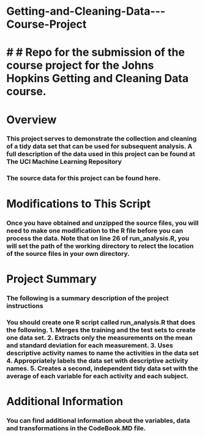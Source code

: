 # Getting-and-Cleaning-Data---Course-Project
# # # Repo for the submission of the course project for the Johns Hopkins Getting and Cleaning Data course.

# Overview

### This project serves to demonstrate the collection and cleaning of a tidy data set that can be used for subsequent analysis. A full description of the data used in this project can be found at The UCI Machine Learning Repository

### The source data for this project can be found here.

#  Modifications to This Script

### Once you have obtained and unzipped the source files, you will need to make one modification to the R file before you can process the data. Note that on line 26 of run_analysis.R, you will set the path of the working directory to relect the location of the source files in your own directory.

# Project Summary

### The following is a summary description of the project instructions

### You should create one R script called run_analysis.R that does the following. 1. Merges the training and the test sets to create one data set. 2. Extracts only the measurements on the mean and standard deviation for each measurement. 3. Uses descriptive activity names to name the activities in the data set 4. Appropriately labels the data set with descriptive activity names. 5. Creates a second, independent tidy data set with the average of each variable for each activity and each subject.

# Additional Information

### You can find additional information about the variables, data and transformations in the CodeBook.MD file.
